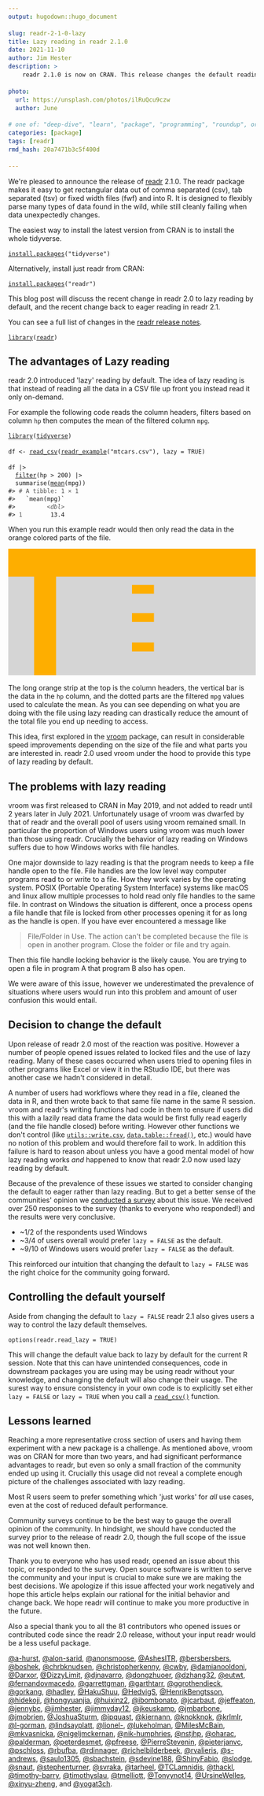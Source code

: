 ```yaml
---
output: hugodown::hugo_document

slug: readr-2-1-0-lazy
title: Lazy reading in readr 2.1.0
date: 2021-11-10
author: Jim Hester
description: >
    readr 2.1.0 is now on CRAN. This release changes the default reading behavior to eager rather than lazy.

photo:
  url: https://unsplash.com/photos/ilRuQcu9czw
  author: June

# one of: "deep-dive", "learn", "package", "programming", "roundup", or "other"
categories: [package] 
tags: [readr]
rmd_hash: 20a7471b3c5f400d

---
```


<!--
TODO:
* [x] Look over / edit the post's title in the yaml
* [x] Edit (or delete) the description; note this appears in the Twitter card
* [x] Pick category and tags (see existing with [`hugodown::tidy_show_meta()`](https://rdrr.io/pkg/hugodown/man/use_tidy_post.html))
* [x] Find photo & update yaml metadata
* [x] Create `thumbnail-sq.jpg`; height and width should be equal
* [x] Create `thumbnail-wd.jpg`; width should be >5x height
* [x] [`hugodown::use_tidy_thumbnails()`](https://rdrr.io/pkg/hugodown/man/use_tidy_post.html)
* [x] Add intro sentence, e.g. the standard tagline for the package
* [ ] [`usethis::use_tidy_thanks()`](https://usethis.r-lib.org/reference/use_tidy_thanks.html)
-->

We're pleased to announce the release of [readr](https://readr.tidyverse.org/) 2.1.0. The readr package makes it easy to get rectangular data out of comma separated (csv), tab separated (tsv) or fixed width files (fwf) and into R. It is designed to flexibly parse many types of data found in the wild, while still cleanly failing when data unexpectedly changes.

The easiest way to install the latest version from CRAN is to install the whole tidyverse.

<div class="highlight">

<pre class='chroma'><code class='language-r' data-lang='r'><span class='nf'><a href='https://rdrr.io/r/utils/install.packages.html'>install.packages</a></span><span class='o'>(</span><span class='s'>"tidyverse"</span><span class='o'>)</span></code></pre>

</div>

Alternatively, install just readr from CRAN:

<div class="highlight">

<pre class='chroma'><code class='language-r' data-lang='r'><span class='nf'><a href='https://rdrr.io/r/utils/install.packages.html'>install.packages</a></span><span class='o'>(</span><span class='s'>"readr"</span><span class='o'>)</span></code></pre>

</div>

This blog post will discuss the recent change in readr 2.0 to lazy reading by default, and the recent change back to eager reading in readr 2.1.

You can see a full list of changes in the [readr release notes](https://github.com/r-lib/readr/releases).

<div class="highlight">

<pre class='chroma'><code class='language-r' data-lang='r'><span class='kr'><a href='https://rdrr.io/r/base/library.html'>library</a></span><span class='o'>(</span><span class='nv'><a href='https://readr.tidyverse.org'>readr</a></span><span class='o'>)</span></code></pre>

</div>

## The advantages of Lazy reading

readr 2.0 introduced 'lazy' reading by default. The idea of lazy reading is that instead of reading all the data in a CSV file up front you instead read it only on-demand.

For example the following code reads the column headers, filters based on column `hp` then computes the mean of the filtered column `mpg`.

<div class="highlight">

<pre class='chroma'><code class='language-r' data-lang='r'><span class='kr'><a href='https://rdrr.io/r/base/library.html'>library</a></span><span class='o'>(</span><span class='nv'><a href='https://tidyverse.tidyverse.org'>tidyverse</a></span><span class='o'>)</span>

<span class='nv'>df</span> <span class='o'>&lt;-</span> <span class='nf'><a href='https://readr.tidyverse.org/reference/read_delim.html'>read_csv</a></span><span class='o'>(</span><span class='nf'><a href='https://readr.tidyverse.org/reference/readr_example.html'>readr_example</a></span><span class='o'>(</span><span class='s'>"mtcars.csv"</span><span class='o'>)</span>, lazy <span class='o'>=</span> <span class='kc'>TRUE</span><span class='o'>)</span>

<span class='nv'>df</span> |&gt;
  <span class='nf'><a href='https://rdrr.io/r/stats/filter.html'>filter</a></span><span class='o'>(</span><span class='nv'>hp</span> <span class='o'>&gt;</span> <span class='m'>200</span><span class='o'>)</span> |&gt;
  <span class='nf'>summarise</span><span class='o'>(</span><span class='nf'><a href='https://rdrr.io/r/base/mean.html'>mean</a></span><span class='o'>(</span><span class='nv'>mpg</span><span class='o'>)</span><span class='o'>)</span>
<span class='c'>#&gt; <span style='color: #555555;'># A tibble: 1 × 1</span></span>
<span class='c'>#&gt;   `mean(mpg)`</span>
<span class='c'>#&gt;         <span style='color: #555555; font-style: italic;'>&lt;dbl&gt;</span></span>
<span class='c'>#&gt; <span style='color: #555555;'>1</span>        13.4</span></code></pre>

</div>

When you run this example readr would then only read the data in the orange colored parts of the file.

![lazy diagram](lazy.png)

The long orange strip at the top is the column headers, the vertical bar is the data in the `hp` column, and the dotted parts are the filtered `mpg` values used to calculate the mean. As you can see depending on what you are doing with the file using lazy reading can drastically reduce the amount of the total file you end up needing to access.

This idea, first explored in the [vroom](https://vroom.r-lib.org/) package, can result in considerable speed improvements depending on the size of the file and what parts you are interested in. readr 2.0 used vroom under the hood to provide this type of lazy reading by default.

## The problems with lazy reading

vroom was first released to CRAN in May 2019, and not added to readr until 2 years later in July 2021. Unfortunately usage of vroom was dwarfed by that of readr and the overall pool of users using vroom remained small. In particular the proportion of Windows users using vroom was much lower than those using readr. Crucially the behavior of lazy reading on Windows suffers due to how Windows works with file handles.

One major downside to lazy reading is that the program needs to keep a file handle open to the file. File handles are the low level way computer programs read to or write to a file. How they work varies by the operating system. POSIX (Portable Operating System Interface) systems like macOS and linux allow multiple processes to hold read only file handles to the same file. In contrast on Windows the situation is different, once a process opens a file handle that file is locked from other processes opening it for as long as the handle is open. If you have ever encountered a message like

> File/Folder in Use. The action can't be completed because the file is open in another program. Close the folder or file and try again.

Then this file handle locking behavior is the likely cause. You are trying to open a file in program A that program B also has open.

We were aware of this issue, however we underestimated the prevalence of situations where users would run into this problem and amount of user confusion this would entail.

## Decision to change the default

Upon release of readr 2.0 most of the reaction was positive. However a number of people opened issues related to locked files and the use of lazy reading. Many of these cases occurred when users tried to opening files in other programs like Excel or view it in the RStudio IDE, but there was another case we hadn't considered in detail.

A number of users had workflows where they read in a file, cleaned the data in R, and then wrote back to that same file name in the same R session. vroom and readr's writing functions had code in them to ensure if users did this with a lazily read data frame the data would be first fully read eagerly (and the file handle closed) before writing. However other functions we don't control (like [`utils::write.csv`](https://rdrr.io/r/utils/write.table.html), [`data.table::fread()`](https://Rdatatable.gitlab.io/data.table/reference/fread.html), etc.) would have no notion of this problem and would therefore fail to work. In addition this failure is hard to reason about unless you have a good mental model of how lazy reading works *and* happened to know that readr 2.0 now used lazy reading by default.

Because of the prevalence of these issues we started to consider changing the default to eager rather than lazy reading. But to get a better sense of the communities' opinion we [conducted a survey](https://twitter.com/jimhester_/status/1446173748579770375) about this issue. We received over 250 responses to the survey (thanks to everyone who responded!) and the results were very conclusive.

-   \~1/2 of the respondents used Windows
-   \~3/4 of users overall would prefer `lazy = FALSE` as the default.
-   \~9/10 of Windows users would prefer `lazy = FALSE` as the default.

This reinforced our intuition that changing the default to `lazy = FALSE` was the right choice for the community going forward.

## Controlling the default yourself

Aside from changing the default to `lazy = FALSE` readr 2.1 also gives users a way to control the lazy default themselves.

    options(readr.read_lazy = TRUE)

This will change the default value back to lazy by default for the current R session. Note that this can have unintended consequences, code in downstream packages you are using may be using readr without your knowledge, and changing the default will also change their usage. The surest way to ensure consistency in your own code is to explicitly set either `lazy = FALSE` or `lazy = TRUE` when you call a [`read_csv()`](https://readr.tidyverse.org/reference/read_delim.html) function.

## Lessons learned

Reaching a more representative cross section of users and having them experiment with a new package is a challenge. As mentioned above, vroom was on CRAN for more than two years, and had significant performance advantages to readr, but even so only a small fraction of the community ended up using it. Crucially this usage did not reveal a complete enough picture of the challenges associated with lazy reading.

Most R users seem to prefer something which 'just works' for *all* use cases, even at the cost of reduced default performance.

Community surveys continue to be the best way to gauge the overall opinion of the community. In hindsight, we should have conducted the survey prior to the release of readr 2.0, though the full scope of the issue was not well known then.

Thank you to everyone who has used readr, opened an issue about this topic, or responded to the survey. Open source software is written to serve the community and your input is crucial to make sure we are making the best decisions. We apologize if this issue affected your work negatively and hope this article helps explain our rational for the initial behavior and change back. We hope readr will continue to make you more productive in the future.

Also a special thank you to all the 81 contributors who opened issues or contributed code since the readr 2.0 release, without your input readr would be a less useful package.

[@a-hurst](https://github.com/a-hurst), [@alon-sarid](https://github.com/alon-sarid), [@anonsmoose](https://github.com/anonsmoose), [@AshesITR](https://github.com/AshesITR), [@bersbersbers](https://github.com/bersbersbers), [@boshek](https://github.com/boshek), [@chrbknudsen](https://github.com/chrbknudsen), [@christopherkenny](https://github.com/christopherkenny), [@cwby](https://github.com/cwby), [@damianooldoni](https://github.com/damianooldoni), [@Darxor](https://github.com/Darxor), [@DizzyLimit](https://github.com/DizzyLimit), [@djnavarro](https://github.com/djnavarro), [@dongzhuoer](https://github.com/dongzhuoer), [@dzhang32](https://github.com/dzhang32), [@eutwt](https://github.com/eutwt), [@fernandovmacedo](https://github.com/fernandovmacedo), [@garrettgman](https://github.com/garrettgman), [@garthtarr](https://github.com/garthtarr), [@ggrothendieck](https://github.com/ggrothendieck), [@gorkang](https://github.com/gorkang), [@hadley](https://github.com/hadley), [@HakuShuu](https://github.com/HakuShuu), [@HedvigS](https://github.com/HedvigS), [@HenrikBengtsson](https://github.com/HenrikBengtsson), [@hidekoji](https://github.com/hidekoji), [@hongyuanjia](https://github.com/hongyuanjia), [@huixinz2](https://github.com/huixinz2), [@ibombonato](https://github.com/ibombonato), [@jcarbaut](https://github.com/jcarbaut), [@jeffeaton](https://github.com/jeffeaton), [@jennybc](https://github.com/jennybc), [@jimhester](https://github.com/jimhester), [@jimmyday12](https://github.com/jimmyday12), [@jkeuskamp](https://github.com/jkeuskamp), [@jmbarbone](https://github.com/jmbarbone), [@jmobrien](https://github.com/jmobrien), [@JoshuaSturm](https://github.com/JoshuaSturm), [@jpquast](https://github.com/jpquast), [@kiernann](https://github.com/kiernann), [@knokknok](https://github.com/knokknok), [@krlmlr](https://github.com/krlmlr), [@l-gorman](https://github.com/l-gorman), [@lindsayplatt](https://github.com/lindsayplatt), [@lionel-](https://github.com/lionel-), [@lukeholman](https://github.com/lukeholman), [@MilesMcBain](https://github.com/MilesMcBain), [@mkvasnicka](https://github.com/mkvasnicka), [@nigeljmckernan](https://github.com/nigeljmckernan), [@nik-humphries](https://github.com/nik-humphries), [@nstjhp](https://github.com/nstjhp), [@oharac](https://github.com/oharac), [@palderman](https://github.com/palderman), [@peterdesmet](https://github.com/peterdesmet), [@pfreese](https://github.com/pfreese), [@PierreStevenin](https://github.com/PierreStevenin), [@pieterjanvc](https://github.com/pieterjanvc), [@pschloss](https://github.com/pschloss), [@rbufba](https://github.com/rbufba), [@rdinnager](https://github.com/rdinnager), [@richelbilderbeek](https://github.com/richelbilderbeek), [@rvalieris](https://github.com/rvalieris), [@s-andrews](https://github.com/s-andrews), [@saulo1305](https://github.com/saulo1305), [@sbachstein](https://github.com/sbachstein), [@sdevine188](https://github.com/sdevine188), [@ShinyFabio](https://github.com/ShinyFabio), [@slodge](https://github.com/slodge), [@snaut](https://github.com/snaut), [@stephenturner](https://github.com/stephenturner), [@svraka](https://github.com/svraka), [@tarheel](https://github.com/tarheel), [@TCLamnidis](https://github.com/TCLamnidis), [@thackl](https://github.com/thackl), [@timothy-barry](https://github.com/timothy-barry), [@timothyslau](https://github.com/timothyslau), [@tmelliott](https://github.com/tmelliott), [@Tonyynot14](https://github.com/Tonyynot14), [@UrsineWelles](https://github.com/UrsineWelles), [@xinyu-zheng](https://github.com/xinyu-zheng), and [@yogat3ch](https://github.com/yogat3ch).

